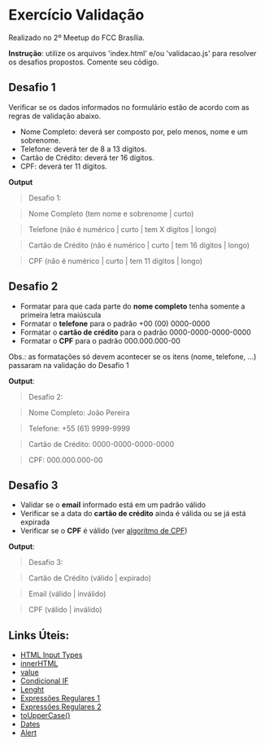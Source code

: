 # Exercício Validação
Realizado no 2º Meetup do FCC Brasília.

**Instrução**: utilize os arquivos 'index.html' e/ou 'validacao.js' para resolver os desafios propostos.
Comente seu código.

## Desafio 1

Verificar se os dados informados no formulário estão de acordo com as regras de validação abaixo.

- Nome Completo: deverá ser composto por, pelo menos, nome e um sobrenome.
- Telefone: deverá ter de 8 a 13 dígitos.
- Cartão de Crédito: deverá ter 16 dígitos.
- CPF: deverá ter 11 dígitos.

**Output**
>Desafio 1:

>Nome Completo (tem nome e sobrenome | curto)

>Telefone (não é numérico | curto | tem X dígitos | longo)

>Cartão de Crédito (não é numérico | curto | tem 16 dígitos | longo)

>CPF (não é numérico | curto | tem 11 dígitos | longo)


## Desafio 2
- Formatar para que cada parte do **nome completo** tenha somente a primeira letra maiúscula
- Formatar o **telefone** para o padrão +00 (00) 0000-0000
- Formatar o **cartão de crédito** para o padrão 0000-0000-0000-0000
- Formatar o **CPF** para o padrão 000.000.000-00


Obs.: as formatações só devem acontecer se os itens (nome, telefone, ...) passaram na validação do Desafio 1

**Output**:
>Desafio 2:

>Nome Completo: João Pereira

>Telefone: +55 (61) 9999-9999

>Cartão de Crédito: 0000-0000-0000-0000

>CPF: 000.000.000-00

## Desafio 3
- Validar se o **email** informado está em um padrão válido
- Verificar se a data do **cartão de crédito** ainda é válida ou se já está expirada
- Verificar se o **CPF** é válido (ver [algoritmo de CPF](http://www.geradorcpf.com/algoritmo_do_cpf.htm))

**Output**:
>Desafio 3:

>Cartão de Crédito (válido | expirado)

>Email (válido | inválido)

>CPF (válido | inválido)


## Links Úteis:
* [HTML Input Types](http://www.w3schools.com/html/html_form_input_types.asp)
* [innerHTML](http://www.w3schools.com/jsref/prop_html_innerhtml.asp)
* [value](http://www.w3schools.com/jsref/prop_text_value.asp)
* [Condicional IF](https://developer.mozilla.org/pt-BR/docs/Web/JavaScript/Reference/Statements/if...else)
* [Lenght](http://www.w3schools.com/jsref/jsref_length_string.asp)
* [Expressões Regulares 1](https://developer.mozilla.org/pt-BR/docs/Web/JavaScript/Guide/Regular_Expressions)
* [Expressões Regulares 2](http://eloquentjavascript.net/09_regexp.html)
* [toUpperCase()](http://www.w3schools.com/jsref/jsref_touppercase.asp)
* [Dates](http://www.w3schools.com/js/js_dates.asp)
* [Alert](http://www.w3schools.com/jsref/met_win_alert.asp)
